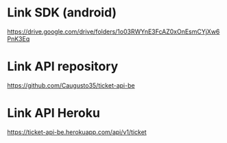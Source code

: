 # Link SDK (android)
https://drive.google.com/drive/folders/1o03RWYnE3FcAZ0xOnEsmCYjXw6PnK3Eq

# Link API repository
https://github.com/Caugusto35/ticket-api-be

# Link API Heroku
https://ticket-api-be.herokuapp.com/api/v1/ticket
